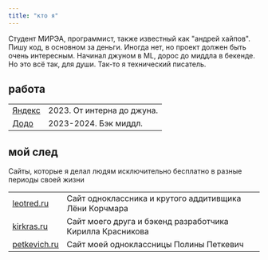 ```yaml
---
title: "кто я"
---
```


Студент МИРЭА, программист, также известный как "андрей хайпов". Пишу код, в основном за деньги. Иногда нет, но проект должен быть очень интересным. Начинал джуном в ML, дорос до миддла в бекенде. Но это всё так, для души. Так-то я технический писатель.

## работа

<table>
  <tbody>
    <tr>
      <td><a href="https://ya.ru/">Яндекс</a></td>
      <td>2023. От интерна до джуна. </td>
    </tr>
    <tr>
      <td><a href="https://dodo.ru/">Додо</a></td>
      <td>2023-2024. Бэк миддл.</td>
    </tr>
  </tbody>
</table>


## мой след

Сайты, которые я делал людям исключительно бесплатно в разные периоды своей жизни

<table>
  <tbody>
    <tr>
      <td><a href="https://leotred2.vercel.app/">leotred.ru</a></td>
      <td>Сайт одноклассника и крутого аддитивщика Лёни Корчмара </td>
    </tr>
    <tr>
      <td><a href="https://kuryuxa.vercel.app/">kirkras.ru</a></td>
      <td>Сайт моего друга и бэкенд разработчика Кирилла Красникова</td>
    </tr>
    <tr>
      <td><a href="https://polinasite.vercel.app/">petkevich.ru</a></td>
      <td>Сайт моей одноклассницы Полины Петкевич</td>
    </tr>
  </tbody>
</table>

